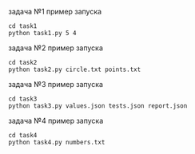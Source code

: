 задача №1 пример запуска
```
cd task1
python task1.py 5 4
```

задача №2 пример запуска
```
cd task2
python task2.py circle.txt points.txt
```

задача №3 пример запуска
```
cd task3
python task3.py values.json tests.json report.json 
```

задача №4 пример запуска
```
cd task4
python task4.py numbers.txt
```